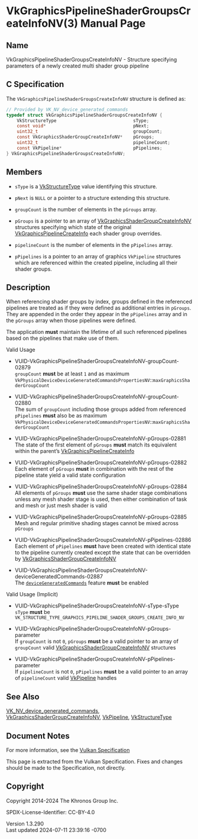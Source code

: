 # VkGraphicsPipelineShaderGroupsCreateInfoNV(3) Manual Page

## Name

VkGraphicsPipelineShaderGroupsCreateInfoNV - Structure specifying
parameters of a newly created multi shader group pipeline



## <a href="#_c_specification" class="anchor"></a>C Specification

The `VkGraphicsPipelineShaderGroupsCreateInfoNV` structure is defined
as:

``` c
// Provided by VK_NV_device_generated_commands
typedef struct VkGraphicsPipelineShaderGroupsCreateInfoNV {
    VkStructureType                             sType;
    const void*                                 pNext;
    uint32_t                                    groupCount;
    const VkGraphicsShaderGroupCreateInfoNV*    pGroups;
    uint32_t                                    pipelineCount;
    const VkPipeline*                           pPipelines;
} VkGraphicsPipelineShaderGroupsCreateInfoNV;
```

## <a href="#_members" class="anchor"></a>Members

- `sType` is a [VkStructureType](https://registry.khronos.org/vulkan/specs/1.3-extensions/man/html/VkStructureType.html) value identifying
  this structure.

- `pNext` is `NULL` or a pointer to a structure extending this
  structure.

- `groupCount` is the number of elements in the `pGroups` array.

- `pGroups` is a pointer to an array of
  [VkGraphicsShaderGroupCreateInfoNV](https://registry.khronos.org/vulkan/specs/1.3-extensions/man/html/VkGraphicsShaderGroupCreateInfoNV.html)
  structures specifying which state of the original
  [VkGraphicsPipelineCreateInfo](https://registry.khronos.org/vulkan/specs/1.3-extensions/man/html/VkGraphicsPipelineCreateInfo.html) each
  shader group overrides.

- `pipelineCount` is the number of elements in the `pPipelines` array.

- `pPipelines` is a pointer to an array of graphics `VkPipeline`
  structures which are referenced within the created pipeline, including
  all their shader groups.

## <a href="#_description" class="anchor"></a>Description

When referencing shader groups by index, groups defined in the
referenced pipelines are treated as if they were defined as additional
entries in `pGroups`. They are appended in the order they appear in the
`pPipelines` array and in the `pGroups` array when those pipelines were
defined.

The application **must** maintain the lifetime of all such referenced
pipelines based on the pipelines that make use of them.

Valid Usage

- <a
  href="#VUID-VkGraphicsPipelineShaderGroupsCreateInfoNV-groupCount-02879"
  id="VUID-VkGraphicsPipelineShaderGroupsCreateInfoNV-groupCount-02879"></a>
  VUID-VkGraphicsPipelineShaderGroupsCreateInfoNV-groupCount-02879  
  `groupCount` **must** be at least `1` and as maximum
  `VkPhysicalDeviceDeviceGeneratedCommandsPropertiesNV`::`maxGraphicsShaderGroupCount`

- <a
  href="#VUID-VkGraphicsPipelineShaderGroupsCreateInfoNV-groupCount-02880"
  id="VUID-VkGraphicsPipelineShaderGroupsCreateInfoNV-groupCount-02880"></a>
  VUID-VkGraphicsPipelineShaderGroupsCreateInfoNV-groupCount-02880  
  The sum of `groupCount` including those groups added from referenced
  `pPipelines` **must** also be as maximum
  `VkPhysicalDeviceDeviceGeneratedCommandsPropertiesNV`::`maxGraphicsShaderGroupCount`

- <a href="#VUID-VkGraphicsPipelineShaderGroupsCreateInfoNV-pGroups-02881"
  id="VUID-VkGraphicsPipelineShaderGroupsCreateInfoNV-pGroups-02881"></a>
  VUID-VkGraphicsPipelineShaderGroupsCreateInfoNV-pGroups-02881  
  The state of the first element of `pGroups` **must** match its
  equivalent within the parent’s
  [VkGraphicsPipelineCreateInfo](https://registry.khronos.org/vulkan/specs/1.3-extensions/man/html/VkGraphicsPipelineCreateInfo.html)

- <a href="#VUID-VkGraphicsPipelineShaderGroupsCreateInfoNV-pGroups-02882"
  id="VUID-VkGraphicsPipelineShaderGroupsCreateInfoNV-pGroups-02882"></a>
  VUID-VkGraphicsPipelineShaderGroupsCreateInfoNV-pGroups-02882  
  Each element of `pGroups` **must** in combination with the rest of the
  pipeline state yield a valid state configuration

- <a href="#VUID-VkGraphicsPipelineShaderGroupsCreateInfoNV-pGroups-02884"
  id="VUID-VkGraphicsPipelineShaderGroupsCreateInfoNV-pGroups-02884"></a>
  VUID-VkGraphicsPipelineShaderGroupsCreateInfoNV-pGroups-02884  
  All elements of `pGroups` **must** use the same shader stage
  combinations unless any mesh shader stage is used, then either
  combination of task and mesh or just mesh shader is valid

- <a href="#VUID-VkGraphicsPipelineShaderGroupsCreateInfoNV-pGroups-02885"
  id="VUID-VkGraphicsPipelineShaderGroupsCreateInfoNV-pGroups-02885"></a>
  VUID-VkGraphicsPipelineShaderGroupsCreateInfoNV-pGroups-02885  
  Mesh and regular primitive shading stages cannot be mixed across
  `pGroups`

- <a
  href="#VUID-VkGraphicsPipelineShaderGroupsCreateInfoNV-pPipelines-02886"
  id="VUID-VkGraphicsPipelineShaderGroupsCreateInfoNV-pPipelines-02886"></a>
  VUID-VkGraphicsPipelineShaderGroupsCreateInfoNV-pPipelines-02886  
  Each element of `pPipelines` **must** have been created with identical
  state to the pipeline currently created except the state that can be
  overridden by
  [VkGraphicsShaderGroupCreateInfoNV](https://registry.khronos.org/vulkan/specs/1.3-extensions/man/html/VkGraphicsShaderGroupCreateInfoNV.html)

- <a
  href="#VUID-VkGraphicsPipelineShaderGroupsCreateInfoNV-deviceGeneratedCommands-02887"
  id="VUID-VkGraphicsPipelineShaderGroupsCreateInfoNV-deviceGeneratedCommands-02887"></a>
  VUID-VkGraphicsPipelineShaderGroupsCreateInfoNV-deviceGeneratedCommands-02887  
  The <a
  href="https://registry.khronos.org/vulkan/specs/1.3-extensions/html/vkspec.html#features-deviceGeneratedCommands"
  target="_blank" rel="noopener"><code>deviceGeneratedCommands</code></a>
  feature **must** be enabled

Valid Usage (Implicit)

- <a href="#VUID-VkGraphicsPipelineShaderGroupsCreateInfoNV-sType-sType"
  id="VUID-VkGraphicsPipelineShaderGroupsCreateInfoNV-sType-sType"></a>
  VUID-VkGraphicsPipelineShaderGroupsCreateInfoNV-sType-sType  
  `sType` **must** be
  `VK_STRUCTURE_TYPE_GRAPHICS_PIPELINE_SHADER_GROUPS_CREATE_INFO_NV`

- <a
  href="#VUID-VkGraphicsPipelineShaderGroupsCreateInfoNV-pGroups-parameter"
  id="VUID-VkGraphicsPipelineShaderGroupsCreateInfoNV-pGroups-parameter"></a>
  VUID-VkGraphicsPipelineShaderGroupsCreateInfoNV-pGroups-parameter  
  If `groupCount` is not `0`, `pGroups` **must** be a valid pointer to
  an array of `groupCount` valid
  [VkGraphicsShaderGroupCreateInfoNV](https://registry.khronos.org/vulkan/specs/1.3-extensions/man/html/VkGraphicsShaderGroupCreateInfoNV.html)
  structures

- <a
  href="#VUID-VkGraphicsPipelineShaderGroupsCreateInfoNV-pPipelines-parameter"
  id="VUID-VkGraphicsPipelineShaderGroupsCreateInfoNV-pPipelines-parameter"></a>
  VUID-VkGraphicsPipelineShaderGroupsCreateInfoNV-pPipelines-parameter  
  If `pipelineCount` is not `0`, `pPipelines` **must** be a valid
  pointer to an array of `pipelineCount` valid
  [VkPipeline](https://registry.khronos.org/vulkan/specs/1.3-extensions/man/html/VkPipeline.html) handles

## <a href="#_see_also" class="anchor"></a>See Also

[VK_NV_device_generated_commands](https://registry.khronos.org/vulkan/specs/1.3-extensions/man/html/VK_NV_device_generated_commands.html),
[VkGraphicsShaderGroupCreateInfoNV](https://registry.khronos.org/vulkan/specs/1.3-extensions/man/html/VkGraphicsShaderGroupCreateInfoNV.html),
[VkPipeline](https://registry.khronos.org/vulkan/specs/1.3-extensions/man/html/VkPipeline.html), [VkStructureType](https://registry.khronos.org/vulkan/specs/1.3-extensions/man/html/VkStructureType.html)

## <a href="#_document_notes" class="anchor"></a>Document Notes

For more information, see the <a
href="https://registry.khronos.org/vulkan/specs/1.3-extensions/html/vkspec.html#VkGraphicsPipelineShaderGroupsCreateInfoNV"
target="_blank" rel="noopener">Vulkan Specification</a>

This page is extracted from the Vulkan Specification. Fixes and changes
should be made to the Specification, not directly.

## <a href="#_copyright" class="anchor"></a>Copyright

Copyright 2014-2024 The Khronos Group Inc.

SPDX-License-Identifier: CC-BY-4.0

Version 1.3.290  
Last updated 2024-07-11 23:39:16 -0700
